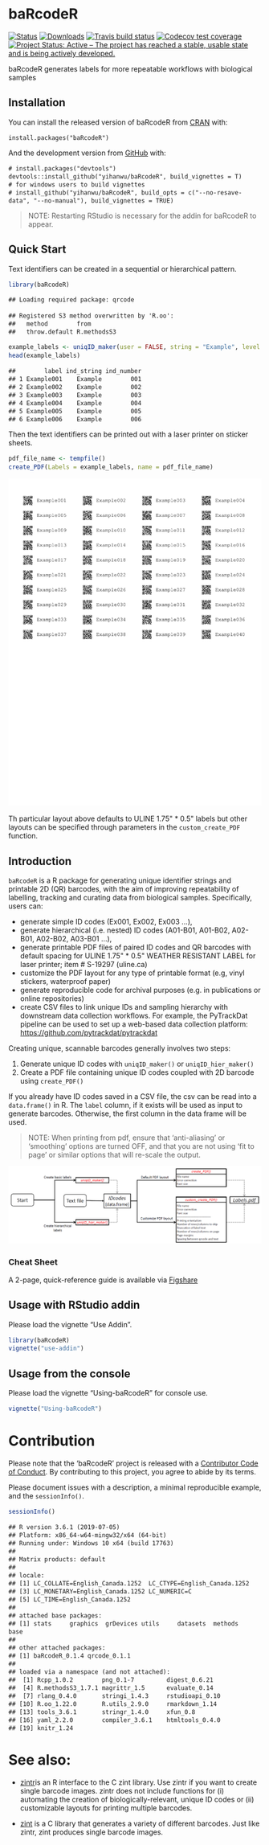 
<!-- README.md is generated from README.Rmd. Please edit that file -->

# baRcodeR

<!-- badges: start -->

[![Status](https://www.r-pkg.org/badges/version/baRcodeR)](https://cran.r-project.org/web/packages/baRcodeR/index.html)
[![Downloads](https://cranlogs.r-pkg.org/badges/grand-total/baRcodeR)](https://cran.r-project.org/web/packages/baRcodeR/index.html)
[![Travis build
status](https://travis-ci.org/yihanwu/baRcodeR.svg?branch=master)](https://travis-ci.org/yihanwu/baRcodeR)
[![Codecov test
coverage](https://codecov.io/gh/yihanwu/baRcodeR/branch/master/graph/badge.svg)](https://codecov.io/gh/yihanwu/baRcodeR?branch=master)
[![Project Status: Active – The project has reached a stable, usable
state and is being actively
developed.](https://www.repostatus.org/badges/latest/active.svg)](https://www.repostatus.org/#active)
<!-- badges: end -->

baRcodeR generates labels for more repeatable workflows with biological
samples

## Installation

You can install the released version of baRcodeR from
[CRAN](https://CRAN.R-project.org) with:

    install.packages("baRcodeR")

And the development version from [GitHub](https://github.com/) with:

    # install.packages("devtools")
    devtools::install_github("yihanwu/baRcodeR", build_vignettes = T)
    # for windows users to build vignettes
    # install_github("yihanwu/baRcodeR", build_opts = c("--no-resave-data", "--no-manual"), build_vignettes = TRUE)

> NOTE: Restarting RStudio is necessary for the addin for baRcodeR to
> appear.

## Quick Start

Text identifiers can be created in a sequential or hierarchical pattern.

``` r
library(baRcodeR)
```

    ## Loading required package: qrcode

    ## Registered S3 method overwritten by 'R.oo':
    ##   method        from       
    ##   throw.default R.methodsS3

``` r
example_labels <- uniqID_maker(user = FALSE, string = "Example", level = 1:40)
head(example_labels)
```

    ##        label ind_string ind_number
    ## 1 Example001    Example        001
    ## 2 Example002    Example        002
    ## 3 Example003    Example        003
    ## 4 Example004    Example        004
    ## 5 Example005    Example        005
    ## 6 Example006    Example        006

Then the text identifiers can be printed out with a laser printer on
sticker sheets.

``` r
pdf_file_name <- tempfile()
create_PDF(Labels = example_labels, name = pdf_file_name)
```

![](man/figures/example.png)<!-- -->

Th particular layout above defaults to ULINE 1.75" \* 0.5" labels but
other layouts can be specified through parameters in the
`custom_create_PDF` function.

## Introduction

`baRcodeR` is a R package for generating unique identifier strings and
printable 2D (QR) barcodes, with the aim of improving repeatability of
labelling, tracking and curating data from biological samples.
Specifically, users can:

  - generate simple ID codes (Ex001, Ex002, Ex003 …),
  - generate hierarchical (i.e. nested) ID codes (A01-B01, A01-B02,
    A02-B01, A02-B02, A03-B01 …),
  - generate printable PDF files of paired ID codes and QR barcodes with
    default spacing for ULINE 1.75" \* 0.5" WEATHER RESISTANT LABEL for
    laser printer; item \# S-19297 (uline.ca)
  - customize the PDF layout for any type of printable format (e.g,
    vinyl stickers, waterproof paper)
  - generate reproducible code for archival purposes (e.g. in
    publications or online repositories)
  - create CSV files to link unique IDs and sampling hierarchy with
    downstream data collection workflows. For example, the PyTrackDat
    pipeline can be used to set up a web-based data collection platform:
    <https://github.com/pytrackdat/pytrackdat>

Creating unique, scannable barcodes generally involves two steps:

1.  Generate unique ID codes with `uniqID_maker()` or
    `uniqID_hier_maker()`
2.  Create a PDF file containing unique ID codes coupled with 2D barcode
    using `create_PDF()`

If you already have ID codes saved in a CSV file, the csv can be read
into a `data.frame()` in R. The `label` column, if it exists will be
used as input to generate barcodes. Otherwise, the first column in the
data frame will be used.

> NOTE: When printing from pdf, ensure that ‘anti-aliasing’ or
> ‘smoothing’ options are turned OFF, and that you are not using ‘fit
> to page’ or similar options that will re-scale the output.

![Flowchart of major functions](man/figures/Flowchart.png)

### Cheat Sheet

A 2-page, quick-reference guide is available via
[Figshare](https://dx.doi.org/10.6084/m9.figshare.7043309)

## Usage with RStudio addin

Please load the vignette “Use Addin”.

``` r
library(baRcodeR)
vignette("use-addin")
```

## Usage from the console

Please load the vignette “Using-baRcodeR” for console use.

``` r
vignette("Using-baRcodeR")
```

# Contribution

Please note that the ‘baRcodeR’ project is released with a [Contributor
Code of Conduct](CODE_OF_CONDUCT.md). By contributing to this project,
you agree to abide by its terms.

Please document issues with a description, a minimal reproducible
example, and the `sessionInfo()`.

``` r
sessionInfo()
```

    ## R version 3.6.1 (2019-07-05)
    ## Platform: x86_64-w64-mingw32/x64 (64-bit)
    ## Running under: Windows 10 x64 (build 17763)
    ## 
    ## Matrix products: default
    ## 
    ## locale:
    ## [1] LC_COLLATE=English_Canada.1252  LC_CTYPE=English_Canada.1252   
    ## [3] LC_MONETARY=English_Canada.1252 LC_NUMERIC=C                   
    ## [5] LC_TIME=English_Canada.1252    
    ## 
    ## attached base packages:
    ## [1] stats     graphics  grDevices utils     datasets  methods   base     
    ## 
    ## other attached packages:
    ## [1] baRcodeR_0.1.4 qrcode_0.1.1  
    ## 
    ## loaded via a namespace (and not attached):
    ##  [1] Rcpp_1.0.2        png_0.1-7         digest_0.6.21    
    ##  [4] R.methodsS3_1.7.1 magrittr_1.5      evaluate_0.14    
    ##  [7] rlang_0.4.0       stringi_1.4.3     rstudioapi_0.10  
    ## [10] R.oo_1.22.0       R.utils_2.9.0     rmarkdown_1.14   
    ## [13] tools_3.6.1       stringr_1.4.0     xfun_0.8         
    ## [16] yaml_2.2.0        compiler_3.6.1    htmltools_0.4.0  
    ## [19] knitr_1.24

# See also:

  - [zintr](https://github.com/carlganz/zintr)is an R interface to the C
    zint library. Use zintr if you want to create single barcode images.
    zintr does not include functions for (i) automating the creation of
    biologically-relevant, unique ID codes or (ii) customizable layouts
    for printing multiple barcodes.

  - [zint](http://zint.org.uk/) is a C library that generates a variety
    of different barcodes. Just like zintr, zint produces single barcode
    images.
